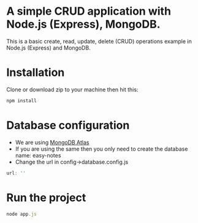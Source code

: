 # A simple CRUD application with Node.js (Express), MongoDB. 
This is a basic create, read, update, delete (CRUD) operations example in Node.js (Express) and MongoDB.

# Installation
Clone or download zip to your machine then hit this:
```javascript
npm install
```
# Database configuration
* We are using [MongoDB Atlas](https://www.mongodb.com/cloud/atlas)
* If you are using the same then you only need to create the database name: easy-notes
* Change the url in config->database.config.js

```javascript
url: ''
```

# Run the project
```javascript
node app.js
```
